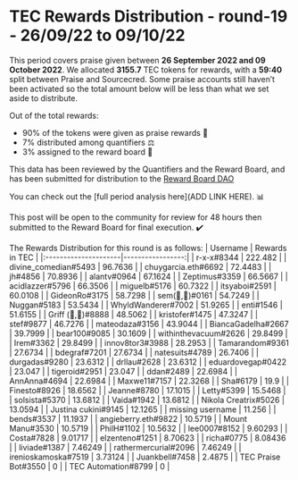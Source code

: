 
# TEC Rewards Distribution - round-19  - 26/09/22 to 09/10/22
This period covers praise given between **26 September 2022 and 09 October 2022**. We allocated **3155.7** TEC tokens for rewards, with a **59:40** split between Praise and Sourcecred. Some praise accounts still haven’t been activated so the total amount below will be less than what we set aside to distribute.

Out of the total rewards:

* 90% of the tokens were given as praise rewards :pray:
* 7% distributed among quantifiers :balance_scale:
* 3% assigned to the reward board :memo:

This data has been reviewed by the Quantifiers and the Reward Board, and has been submitted for distribution to the [Reward Board DAO](https://xdai.aragon.blossom.software/#/rewardboardtec/)


You can check out the [full period analysis here](ADD LINK HERE). :bar_chart:

This post will be open to the community for review for 48 hours then submitted to the Reward Board for final execution. :heavy_check_mark:

The Rewards Distribution for this round is as follows:
| Username             |   Rewards in TEC |
|:---------------------|-----------------:|
| r-x-x#8344           |        222.482   |
| divine_comedian#5493 |         96.7636  |
| chuygarcia.eth#6692  |         72.4483  |
| jh#4856              |         70.8936  |
| alantv#0964          |         67.1624  |
| Zeptimus#3359        |         66.5667  |
| acidlazzer#5796      |         66.3506  |
| miguelb#5176         |         60.7322  |
| itsyaboi#2591        |         60.0108  |
| GideonRo#3175        |         58.7298  |
| sem(🌸,🐝)#0161      |         54.7249  |
| Nuggan#5183          |         53.5434  |
| WhyldWanderer#7002   |         51.9265  |
| enti#1546            |         51.6155  |
| Griff (💜,💜)#8888   |         48.5062  |
| kristofer#1475       |         47.3247  |
| stef#9877            |         46.7276  |
| mateodaza#3156       |         43.9044  |
| BiancaGadelha#2667   |         39.7999  |
| bear100#9085         |         30.1609  |
| withinthevacuum#2626 |         29.8499  |
| Irem#3362            |         29.8499  |
| innov8tor3#3988      |         28.2953  |
| Tamarandom#9361      |         27.6734  |
| bdegraf#7201         |         27.6734  |
| natesuits#4789       |         26.7406  |
| durgadas#9280        |         23.6312  |
| drllau#2628          |         23.6312  |
| eduardovegap#0422    |         23.047   |
| tigeroid#2951        |         23.047   |
| ddan#2489            |         22.6984  |
| AnnAnna#4694         |         22.6984  |
| Maxwe11#7157         |         22.3268  |
| Sha#6179             |         19.9     |
| Finesto#8926         |         18.6562  |
| Jeanne#8780          |         17.1015  |
| Letty#5399           |         15.5468  |
| solsista#5370        |         13.6812  |
| Vaida#1942           |         13.6812  |
| Nikola Creatrix#5026 |         13.0594  |
| Justina cukini#9145  |         12.1265  |
| missing username     |         11.256   |
| bends#3537           |         11.1937  |
| angieberry.eth#9822  |         10.5719  |
| Mount Manu#3530      |         10.5719  |
| PhilH#1102           |         10.5632  |
| lee0007#8152         |          9.60293 |
| Costa#7828           |          9.01717 |
| elzenteno#1251       |          8.70623 |
| richa#0775           |          8.08436 |
| liviade#1387         |          7.46249 |
| rathermercurial#2096 |          7.46249 |
| irenioskamoska#7519  |          3.73124 |
| Juankbell#7458       |          2.4875  |
| TEC Praise Bot#3550  |          0       |
| TEC Automation#8799  |          0       |